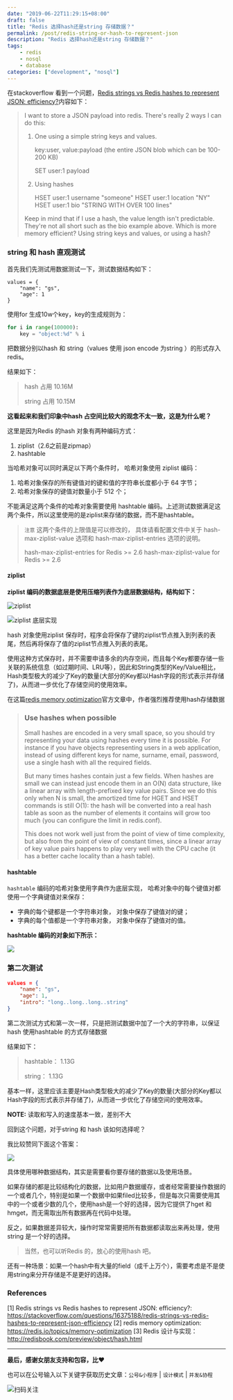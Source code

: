 ```yaml
---
date: "2019-06-22T11:29:15+08:00"
draft: false
title: "Redis 选择hash还是string 存储数据？"
permalink: /post/redis-string-or-hash-to-represent-json
description: "Redis 选择hash还是string 存储数据？"
tags:
    - redis
    - nosql
    - database
categories: ["development", "nosql"]
---
```


在stackoverflow 看到一个问题，[Redis strings vs Redis hashes to represent JSON: efficiency?](https://stackoverflow.com/questions/16375188/redis-strings-vs-redis-hashes-to-represent-json-efficiency)内容如下：

> I want to store a JSON payload into redis. There's really 2 ways I can do this:
>
> 1. One using a simple string keys and values.
>
>    key:user, value:payload (the entire JSON blob which can be 100-200 KB)
>
>    SET user:1 payload
>
> 2. Using hashes
> 
>     HSET user:1 username "someone"
>     HSET user:1 location "NY"
>     HSET user:1 bio "STRING WITH OVER 100 lines"
> 
> Keep in mind that if I use a hash, the value length isn't predictable. They're not all short such as the bio example above.
> Which is more memory efficient? Using string keys and values, or using a hash?

### string 和 hash 直观测试

首先我们先测试用数据测试一下，测试数据结构如下：



```jsonjs o
values = {
    "name": "gs",
    "age": 1
}
```



使用for 生成10w个key，key的生成规则为：



```python
for i in range(100000):
    key = "object:%d" % i
```



把数据分别以hash 和 string（values 使用 json encode 为string ）的形式存入redis。

结果如下：



>  hash 占用 10.16M
>
> string 占用 10.15M



**这看起来和我们印象中hash 占空间比较大的观念不太一致，这是为什么呢？**

这里是因为Redis 的hash 对象有两种编码方式：

1. ziplist（2.6之前是zipmap）
2. hashtable

当哈希对象可以同时满足以下两个条件时， 哈希对象使用 ziplist 编码：

1. 哈希对象保存的所有键值对的键和值的字符串长度都小于 64 字节；
2. 哈希对象保存的键值对数量小于 512 个；

不能满足这两个条件的哈希对象需要使用 hashtable 编码。上述测试数据满足这两个条件，所以这里使用的是ziplist来存储的数据，而不是hashtable。



> `注意`
> 这两个条件的上限值是可以修改的， 具体请看配置文件中关于 hash-max-ziplist-value 选项和 hash-max-ziplist-entries 选项的说明。
>
> hash-max-ziplist-entries for Redis >= 2.6
> hash-max-ziplist-value for Redis >= 2.6



#### ziplist

**ziplist 编码的数据底层是使用压缩列表作为底层数据结构，结构如下：**

![ziplist](http://media.gusibi.mobi/Ir11LH8z_BiQW8eVl2OXaKERDyO5V5cXkx1OqNaeGWBuqo1Z6WZRss_YP98mnJuc)

![ziplist 底层实现](http://media.gusibi.mobi/EinQ3TgdfGywd8GtAk93ksSzJeZsf7cBSBxEMgtrt9SM2MAvQcLoxvuGeQSdFS7W)



hash 对象使用ziplist 保存时，程序会将保存了键的ziplist节点推入到列表的表尾，然后再将保存了值的ziplist节点推入列表的表尾。

使用这种方式保存时，并不需要申请多余的内存空间，而且每个Key都要存储一些关联的系统信息（如过期时间、LRU等），因此和String类型的Key/Value相比，Hash类型极大的减少了Key的数量(大部分的Key都以Hash字段的形式表示并存储了)，从而进一步优化了存储空间的使用效率。

在这篇[redis memory optimization](https://redis.io/topics/memory-optimization)官方文章中，作者强烈推荐使用hash存储数据



> ### Use hashes when possible
>
>  Small hashes are encoded in a very small space, so you should try representing your data using hashes every time it is possible. For instance if you have objects representing users in a web application, instead of using different keys for name, surname, email, password, use a single hash with all the required fields.
> 
>  But many times hashes contain just a few fields. When hashes are small we can instead just encode them in an O(N) data structure, like a linear array with length-prefixed key value pairs. Since we do this only when N is small, the amortized time for HGET and HSET commands is still O(1): the hash will be converted into a real hash table as soon as the number of elements it contains will grow too much (you can configure the limit in redis.conf).
>
>  This does not work well just from the point of view of time complexity, but also from the point of view of constant times, since a linear array of key value pairs happens to play very well with the CPU cache (it has a better cache locality than a hash table).



#### hashtable

 `hashtable` 编码的哈希对象使用字典作为底层实现， 哈希对象中的每个键值对都使用一个字典键值对来保存：

- 字典的每个键都是一个字符串对象， 对象中保存了键值对的键；
- 字典的每个值都是一个字符串对象， 对象中保存了键值对的值。

**hashtable 编码的对象如下所示：**

![](http://media.gusibi.mobi/uxuYAXAcsW_18WeIiiwGNTbMqWbncG6Vd143kyizERZgYMmBggKd4EK_zkIva7AQ)

### 第二次测试



```json
values = {
    "name": "gs",
    "age": 1,
    "intro": "long..long..long..string"
}
```



第二次测试方式和第一次一样，只是把测试数据中加了一个大的字符串，以保证hash 使用hashtable 的方式存储数据

结果如下：



> hashtable： 1.13G
>
> string：        1.13G

基本一样，这里应该主要是Hash类型极大的减少了Key的数量(大部分的Key都以Hash字段的形式表示并存储了)，从而进一步优化了存储空间的使用效率。



**NOTE:** 读取和写入的速度基本一致，差别不大



回到这个问题，对于string 和 hash 该如何选择呢？

我比较赞同下面这个答案：

![](http://media.gusibi.mobi/5v4pyfA4GAF4q-BnGujmFveL24N6uGWuhISE5RXYThGUtZlot_-H5OTymX4ANnNr)

具体使用哪种数据结构，其实是需要看你要存储的数据以及使用场景。

如果存储的都是比较结构化的数据，比如用户数据缓存，或者经常需要操作数据的一个或者几个，特别是如果一个数据中如果filed比较多，但是每次只需要使用其中的一个或者少数的几个，使用hash是一个好的选择，因为它提供了hget 和 hmget，而无需取出所有数据再在代码中处理。

反之，如果数据差异较大，操作时常常需要把所有数据都读取出来再处理，使用string 是一个好的选择。



> 当然，也可以听Redis 的，放心的使用hash 吧。



还有一种场景：如果一个hash中有大量的field（成千上万个），需要考虑是不是使用string来分开存储是不是更好的选择。


### References

[1] Redis strings vs Redis hashes to represent JSON: efficiency?: https://stackoverflow.com/questions/16375188/redis-strings-vs-redis-hashes-to-represent-json-efficiency
[2] redis memory optimization: https://redis.io/topics/memory-optimization
[3] Redis 设计与实现： http://redisbook.com/preview/object/hash.html

------


**最后，感谢女朋友支持和包容，比❤️**

也可以在公号输入以下关键字获取历史文章：`公号&小程序` | `设计模式` | `并发&协程`

![扫码关注](http://media.gusibi.mobi/zHqNew3j1brVxSoTkjOerslhnB_ZpchcOXf60lFUxiZ5YtnCHs5HrJNOP14go6Ea)
